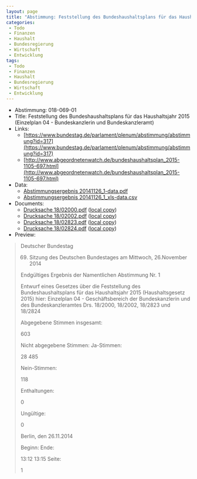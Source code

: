 ```yaml
---
layout: page
title: "Abstimmung: Feststellung des Bundeshaushaltsplans für das Haushaltsjahr 2015 (Einzelplan 04 - Bundeskanzlerin und Bundeskanzleramt)"
categories:
 - Todo
 - Finanzen
 - Haushalt
 - Bundesregierung
 - Wirtschaft
 - Entwicklung
tags:
 - Todo
 - Finanzen
 - Haushalt
 - Bundesregierung
 - Wirtschaft
 - Entwicklung
---
```


* Abstimmung: 018-069-01
* Title: Feststellung des Bundeshaushaltsplans für das Haushaltsjahr 2015 (Einzelplan 04 - Bundeskanzlerin und Bundeskanzleramt)
* Links: 
    * [https://www.bundestag.de/parlament/plenum/abstimmung/abstimmung?id=317](https://www.bundestag.de/parlament/plenum/abstimmung/abstimmung?id=317)
    * [http://www.abgeordnetenwatch.de/bundeshaushaltsplan_2015-1105-697.html](http://www.abgeordnetenwatch.de/bundeshaushaltsplan_2015-1105-697.html)
* Data: 
    * [Abstimmungsergebnis 20141126_1-data.pdf](/res/abstimmungsliste/20141126_1-data.pdf)
    * [Abstimmungsergebnis 20141126_1_xls-data.csv](/res/abstimmungsliste/analyses/20141126_1_xls-data.csv)
* Documents: 
    * [Drucksache 18/02000.pdf](http://dip21.bundestag.de/dip21/btd/18/020/1802000.pdf) ([local copy](/res/abstimmungsdaten/018-069-01/1802000.pdf))
    * [Drucksache 18/02002.pdf](http://dip21.bundestag.de/dip21/btd/18/020/1802002.pdf) ([local copy](/res/abstimmungsdaten/018-069-01/1802002.pdf))
    * [Drucksache 18/02823.pdf](http://dip21.bundestag.de/dip21/btd/18/028/1802823.pdf) ([local copy](/res/abstimmungsdaten/018-069-01/1802823.pdf))
    * [Drucksache 18/02824.pdf](http://dip21.bundestag.de/dip21/btd/18/028/1802824.pdf) ([local copy](/res/abstimmungsdaten/018-069-01/1802824.pdf))
* Preview: 
> Deutscher Bundestag
> 
> 69. Sitzung des Deutschen Bundestages
> am Mittwoch, 26.November 2014
> 
> Endgültiges Ergebnis der Namentlichen Abstimmung Nr. 1
> 
> Entwurf eines Gesetzes über die Feststellung des Bundeshaushaltsplans für das
> Haushaltsjahr 2015 (Haushaltsgesetz 2015)
> hier: Einzelplan 04 - Geschäftsbereich der Bundeskanzlerin und des Bundeskanzleramtes
> Drs. 18/2000, 18/2002, 18/2823 und 18/2824
> 
> Abgegebene Stimmen insgesamt:
> 
> 603
> 
> Nicht abgegebene Stimmen:
> Ja-Stimmen:
> 
> 28
> 485
> 
> Nein-Stimmen:
> 
> 118
> 
> Enthaltungen:
> 
> 0
> 
> Ungültige:
> 
> 0
> 
> Berlin, den 26.11.2014
> 
> Beginn:
> Ende:
> 
> 13:12
> 13:15
> Seite:
> 
> 1
> 
> 

